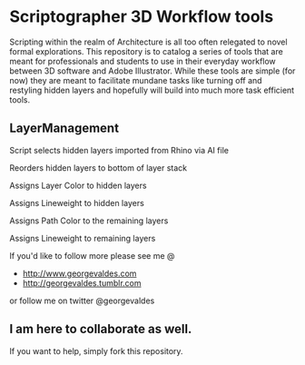 Scriptographer 3D Workflow tools
=====

Scripting within the realm of Architecture is all too often relegated to novel formal explorations. 
This repository is to catalog a series of tools that are meant for professionals and students to use in their everyday workflow 
between 3D software and Adobe Illustrator. While these tools are simple (for now) they are meant to facilitate mundane tasks
like turning off and restyling hidden layers and hopefully will build into much more task efficient tools.


LayerManagement
---------------

Script selects hidden layers imported from Rhino via AI file

Reorders hidden layers to bottom of layer stack

Assigns Layer Color to hidden layers

Assigns Lineweight to hidden layers

Assigns Path Color to the remaining layers

Assigns Lineweight to remaining layers


If you'd like to follow more please see me @
* http://www.georgevaldes.com
* http://georgevaldes.tumblr.com

or follow me on twitter @georgevaldes


I am here to collaborate as well.
------------------------------------
If you want to help, simply fork this repository.
